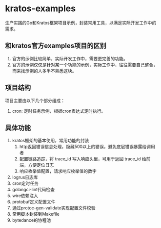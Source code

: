 # kratos-examples

生产实践的Go和Kratos框架项目示例，封装常用工具，以满足实际开发工作中的需求。

## 和kratos官方examples项目的区别

1. 官方的示例比较简单，实际开发工作中，需要更完善的功能。
2. 官方的示例仅仅是针对某一个功能的示例，实际工作中，往往需要自己整合，而来找示例的人多半不熟悉这块。

## 项目结构

项目主要由以下几个部分组成：

1. cron: 定时任务示例，根据cron表达式定时执行。

## 具体功能

1. kratos框架的基本使用，常用功能的封装
    1. http返回错误信息处理，隐藏500以上的错误，避免底层错误暴露给调用者
    2. 配置链路追踪，将 trace_id 写入响应头里，可用于返回 trace_id 给前端，方便定位日志
    3. 响应枚举值配置，请求响应枚举值的数字
2. logrus日志库
3. cron定时任务
4. golangci-lint代码检查
5. wire依赖注入
6. protobuf定义配置文件
7. 通过protoc-gen-validate实现配置文件校验
8. 常用脚本封装到Makefile
9. bytedance的协程池

